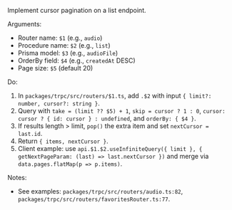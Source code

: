Implement cursor pagination on a list endpoint.

Arguments:
- Router name: `$1` (e.g., `audio`)
- Procedure name: `$2` (e.g., `list`)
- Prisma model: `$3` (e.g., `audioFile`)
- OrderBy field: `$4` (e.g., `createdAt` DESC)
- Page size: `$5` (default 20)

Do:
1) In `packages/trpc/src/routers/$1.ts`, add `.$2` with input `{ limit?: number, cursor?: string }`.
2) Query with `take = (limit ?? $5) + 1`, `skip = cursor ? 1 : 0`, `cursor: cursor ? { id: cursor } : undefined`, and `orderBy: { $4 }`.
3) If results length > limit, `pop()` the extra item and set `nextCursor = last.id`.
4) Return `{ items, nextCursor }`.
5) Client example: use `api.$1.$2.useInfiniteQuery({ limit }, { getNextPageParam: (last) => last.nextCursor })` and merge via `data.pages.flatMap(p => p.items)`.

Notes:
- See examples: `packages/trpc/src/routers/audio.ts:82`, `packages/trpc/src/routers/favoritesRouter.ts:77`.


